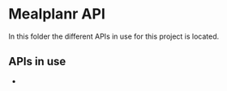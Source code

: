 # Mealplanr API
In this folder the different APIs in use for this project is located.

## APIs in use
- 